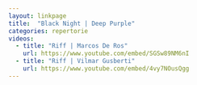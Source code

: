 ```yaml
---
layout: linkpage
title:  "Black Night | Deep Purple"
categories: repertorie
videos:
  - title: "Riff | Marcos De Ros"
    url: https://www.youtube.com/embed/SGSw89NM6nI
  - title: "Riff | Vilmar Gusberti"
    url: https://www.youtube.com/embed/4vy7NOusQgg
---
```

